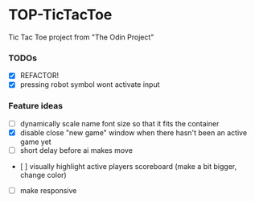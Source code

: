 # TOP-TicTacToe

Tic Tac Toe project from "The Odin Project"

### TODOs

- [x] REFACTOR!
- [x] pressing robot symbol wont activate input

### Feature ideas

- [ ] dynamically scale name font size so that it fits the container
- [x] disable close "new game" window when there hasn't been an active game yet
- [ ] short delay before ai makes move
- [ ] visually highlight active players scoreboard (make a bit bigger, change color)
- [ ] make responsive
